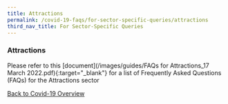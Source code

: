 ```yaml
---
title: Attractions
permalink: /covid-19-faqs/for-sector-specific-queries/attractions
third_nav_title: For Sector-Specific Queries
---
```


### Attractions

Please refer to this [document](/images/guides/FAQs for Attractions_17 March 2022.pdf){:target="_blank"} for a list of Frequently Asked Questions (FAQs) for the Attractions sector


[Back to Covid-19 Overview](/covid/)
